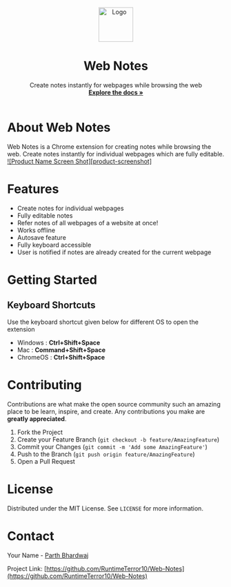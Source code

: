 
<!-- PROJECT LOGO -->
<br />
<p align="center">
  <a href="https://github.com/othneildrew/Best-README-Template">
    <img src="images/logo.png" alt="Logo" width="80" height="80">
  </a>

  <h1 align="center">Web Notes</h1>

  <p align="center">
   Create notes instantly for webpages while browsing the web
    <br />
    <a href="https://github.com/RuntimeTerror10/Web-Notes"><strong>Explore the docs »</strong></a>
    <br />
    <br />
    
  </p>
</p>


<!-- ABOUT THE PROJECT -->
# About Web Notes


Web Notes is a Chrome extension for creating notes while browsing the web. Create notes instantly for individual webpages which are fully editable.  
[![Product Name Screen Shot][product-screenshot]](https://example.com)


# Features
<ul>
<li>Create notes for individual webpages</li>
  <li>Fully editable notes</li>
  <li>Refer notes of all webpages of a website at once!</li>
  <li>Works offline</li>
  <li>Autosave feature</li>
  <li>Fully keyboard accessible</li>
  <li>User is notified if notes are already created for the current webpage</li>
  
</ul>

<!-- GETTING STARTED -->
# Getting Started
 <h2>   Keyboard Shortcuts</h2>
  <p>Use the keyboard shortcut given below for different OS to open the extension<p>
  <ul>
    <li>Windows : <b>Ctrl+Shift+Space</b></li>
    <li>Mac : <b>Command+Shift+Space</b></li>
    <li>ChromeOS : <b>Ctrl+Shift+Space</b></li>
</ul>


# Contributing

Contributions are what make the open source community such an amazing place to be learn, inspire, and create. Any contributions you make are **greatly appreciated**.

1. Fork the Project
2. Create your Feature Branch (`git checkout -b feature/AmazingFeature`)
3. Commit your Changes (`git commit -m 'Add some AmazingFeature'`)
4. Push to the Branch (`git push origin feature/AmazingFeature`)
5. Open a Pull Request



<!-- LICENSE -->
# License

Distributed under the MIT License. See `LICENSE` for more information.



<!-- CONTACT -->
# Contact

Your Name - [Parth Bhardwaj](https://twitter.com/parth_codes) 

Project Link: [https://github.com/RuntimeTerror10/Web-Notes](https://github.com/RuntimeTerror10/Web-Notes)

